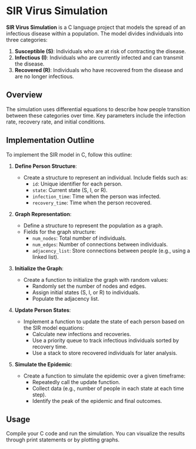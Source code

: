 
# SIR Virus Simulation

**SIR Virus Simulation** is a C language project that models the spread of an infectious disease within a population. The model divides individuals into three categories:

1. **Susceptible (S)**: Individuals who are at risk of contracting the disease.
2. **Infectious (I)**: Individuals who are currently infected and can transmit the disease.
3. **Recovered (R)**: Individuals who have recovered from the disease and are no longer infectious.

## Overview

The simulation uses differential equations to describe how people transition between these categories over time. Key parameters include the infection rate, recovery rate, and initial conditions.

## Implementation Outline

To implement the SIR model in C, follow this outline:

1. **Define Person Structure**:
   - Create a structure to represent an individual. Include fields such as:
     - `id`: Unique identifier for each person.
     - `state`: Current state (S, I, or R).
     - `infection_time`: Time when the person was infected.
     - `recovery_time`: Time when the person recovered.

2. **Graph Representation**:
   - Define a structure to represent the population as a graph.
   - Fields for the graph structure:
     - `num_nodes`: Total number of individuals.
     - `num_edges`: Number of connections between individuals.
     - `adjacency_list`: Store connections between people (e.g., using a linked list).

3. **Initialize the Graph**:
   - Create a function to initialize the graph with random values:
     - Randomly set the number of nodes and edges.
     - Assign initial states (S, I, or R) to individuals.
     - Populate the adjacency list.

4. **Update Person States**:
   - Implement a function to update the state of each person based on the SIR model equations:
     - Calculate new infections and recoveries.
     - Use a priority queue to track infectious individuals sorted by recovery time.
     - Use a stack to store recovered individuals for later analysis.

5. **Simulate the Epidemic**:
   - Create a function to simulate the epidemic over a given timeframe:
     - Repeatedly call the update function.
     - Collect data (e.g., number of people in each state at each time step).
     - Identify the peak of the epidemic and final outcomes.

## Usage

Compile your C code and run the simulation. You can visualize the results through print statements or by plotting graphs.

